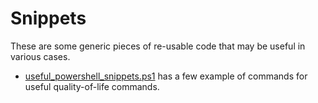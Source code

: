 # Snippets
These are some generic pieces of re-usable code that may be useful in various cases.

* [useful_powershell_snippets.ps1](powershell/useful_powershell_snippets.ps1) has a few example of commands for useful quality-of-life commands.
